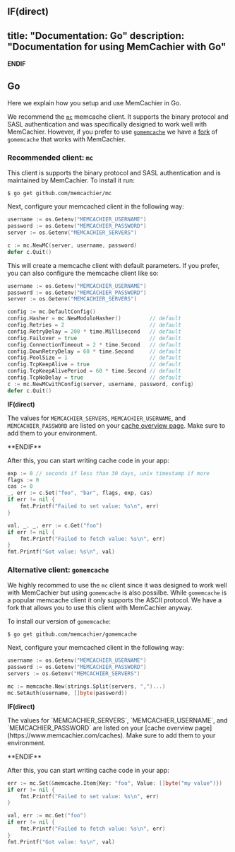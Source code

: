 **IF(direct)**
---
title: "Documentation: Go"
description: "Documentation for using MemCachier with Go"
---
**ENDIF**

## Go

Here we explain how you setup and use MemCachier in Go.

We recommend the [`mc`](https://github.com/memcachier/mc) memcache client. It
supports the binary protocol and SASL authentication and was specifically
designed to work well with MemCachier.
However, if you prefer to use [`gomemcache`](https://github.com/bradfitz/gomemcache)
we have a [fork](https://github.com/memcachier/mc) of `gomemcache` that works
with MemCachier.

### Recommended client: `mc`

This client is supports the binary protocol and SASL authentication and is
maintained by MemCachier. To install it run:

```term
$ go get github.com/memcachier/mc
```

Next, configure your memcached client in the following way:

```go
username := os.Getenv("MEMCACHIER_USERNAME")
password := os.Getenv("MEMCACHIER_PASSWORD")
server := os.Getenv("MEMCACHIER_SERVERS")

c := mc.NewMC(server, username, password)
defer c.Quit()
```

This will create a memcache client with default parameters. If you prefer, you
can also configure the memcache client like so:

```go
username := os.Getenv("MEMCACHIER_USERNAME")
password := os.Getenv("MEMCACHIER_PASSWORD")
server := os.Getenv("MEMCACHIER_SERVERS")

config := mc.DefaultConfig()
config.Hasher = mc.NewModuloHasher()         // default
config.Retries = 2                           // default
config.RetryDelay = 200 * time.Millisecond   // default
config.Failover = true                       // default
config.ConnectionTimeout = 2 * time.Second   // default
config.DownRetryDelay = 60 * time.Second     // default
config.PoolSize = 1                          // default
config.TcpKeepAlive = true                   // default
config.TcpKeepAlivePeriod = 60 * time.Second // default
config.TcpNoDelay = true                     // default
c := mc.NewMCwithConfig(server, username, password, config)
defer c.Quit()
```

**IF(direct)**
<p class="alert alert-info">
The values for <code>MEMCACHIER_SERVERS</code>, <code>MEMCACHIER_USERNAME</code>, and
<code>MEMCACHIER_PASSWORD</code> are listed on your
<a href="https://www.memcachier.com/caches">cache overview page</a>. Make sure to add them
to your environment.
</p>
**ENDIF**

After this, you can start writing cache code in your app:

```go
exp := 0 // seconds if less than 30 days, unix timestamp if more
flags := 0
cas := 0
_, err := c.Set("foo", "bar", flags, exp, cas)
if err != nil {
	fmt.Printf("Failed to set value: %s\n", err)
}

val, _, _, err := c.Get("foo")
if err != nil {
	fmt.Printf("Failed to fetch value: %s\n", err)
}
fmt.Printf("Got value: %s\n", val)
```

### Alternative client: `gomemcache`

We highly recommed to use the `mc` client since it was designed to work well
with MemCachier but using `gomemcache` is also possilbe. While `gomemcache` is
a popular memcache client it only supports the ASCII protocol. We have a fork
that allows you to use this client with MemCachier anyway.

To install our version of `gomemcache`:

```term
$ go get github.com/memcachier/gomemcache
```

Next, configure your memcached client in the following way:

```go
username := os.Getenv("MEMCACHIER_USERNAME")
password := os.Getenv("MEMCACHIER_PASSWORD")
servers := os.Getenv("MEMCACHIER_SERVERS")

mc := memcache.New(strings.Split(servers, ",")...)
mc.SetAuth(username, []byte(password))
```

**IF(direct)**
<p class="alert alert-info">
The values for `MEMCACHIER_SERVERS`, `MEMCACHIER_USERNAME`, and
`MEMCACHIER_PASSWORD` are listed on your
[cache overview page](https://www.memcachier.com/caches). Make sure to add them
to your environment.
</p>
**ENDIF**

After this, you can start writing cache code in your app:

```go
err := mc.Set(&memcache.Item{Key: "foo", Value: []byte("my value")})
if err != nil {
	fmt.Printf("Failed to set value: %s\n", err)
}

val, err := mc.Get("foo")
if err != nil {
	fmt.Printf("Failed to fetch value: %s\n", err)
}
fmt.Printf("Got value: %s\n", val)
```
